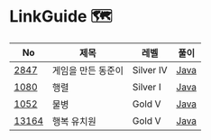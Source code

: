 # LinkGuide 🗺


| No                                            | 제목         | 레벨        | 풀이                                                                              |
|-----------------------------------------------|------------|-----------|---------------------------------------------------------------------------------|
| [2847](https://www.acmicpc.net/problem/2847)  | 게임을 만든 동준이 | Silver IV | [Java](https://github.com/hyeji111544/Algorithm/tree/main/Greedy/problems/2847) |
| [1080](https://www.acmicpc.net/problem/1080)  | 행렬         | Silver I  | [Java](https://github.com/hyeji111544/Algorithm/tree/main/Greedy/problems/1080) |
| [1052](https://www.acmicpc.net/problem/1052)  | 물병         | Gold V    | [Java](https://github.com/hyeji111544/Algorithm/tree/main/Greedy/problems/1052) |
| [13164](https://www.acmicpc.net/problem/13164) | 행복 유치원     | Gold V    | [Java](https://github.com/hyeji111544/Algorithm/tree/main/Greedy/problems/13164) |
